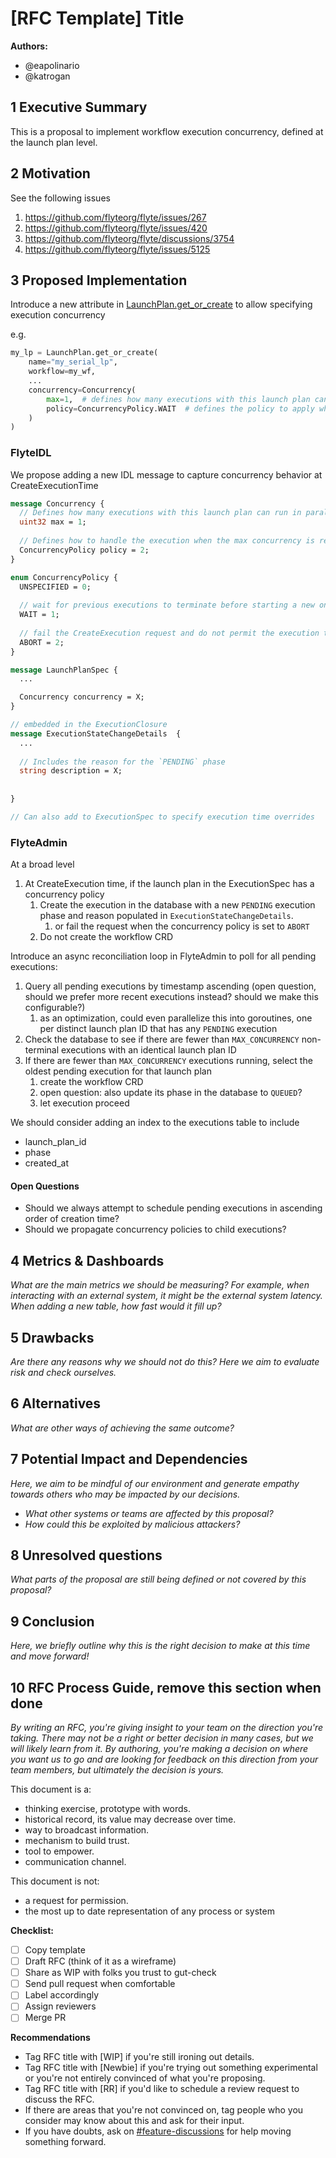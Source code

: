 # [RFC Template] Title

**Authors:**

- @eapolinario
- @katrogan

## 1 Executive Summary

This is a proposal to implement workflow execution concurrency, defined at the launch plan level.

## 2 Motivation

See the following issues
1. https://github.com/flyteorg/flyte/issues/267
2. https://github.com/flyteorg/flyte/issues/420
3. https://github.com/flyteorg/flyte/discussions/3754
4. https://github.com/flyteorg/flyte/issues/5125

## 3 Proposed Implementation

Introduce a new attribute in [LaunchPlan.get_or_create](https://github.com/flyteorg/flytekit/blob/bc2e000cc8d710ed3d135cdbf3cbf257c5da8100/flytekit/core/launch_plan.py#L195) to allow specifying execution concurrency

e.g.     
```python
my_lp = LaunchPlan.get_or_create(
    name="my_serial_lp",
    workflow=my_wf,
    ...
    concurrency=Concurrency(
        max=1,  # defines how many executions with this launch plan can run in parallel
        policy=ConcurrencyPolicy.WAIT  # defines the policy to apply when the max concurrency is reached
    )
)
```

### FlyteIDL
We propose adding a new IDL message to capture concurrency behavior at CreateExecutionTime

```protobuf
message Concurrency {
  // Defines how many executions with this launch plan can run in parallel
  uint32 max = 1;
  
  // Defines how to handle the execution when the max concurrency is reached.
  ConcurrencyPolicy policy = 2;
}

enum ConcurrencyPolicy {
  UNSPECIFIED = 0;
  
  // wait for previous executions to terminate before starting a new one
  WAIT = 1;
  
  // fail the CreateExecution request and do not permit the execution to start
  ABORT = 2;
}

message LaunchPlanSpec {
  ...

  Concurrency concurrency = X; 
}

// embedded in the ExecutionClosure
message ExecutionStateChangeDetails  {
  ...
  
  // Includes the reason for the `PENDING` phase
  string description = X;
  
  
}

// Can also add to ExecutionSpec to specify execution time overrides

```

### FlyteAdmin
At a broad level
1. At CreateExecution time, if the launch plan in the ExecutionSpec has a concurrency policy
   1. Create the execution in the database with a new `PENDING` execution phase and reason populated in `ExecutionStateChangeDetails`.
      1. or fail the request when the concurrency policy is set to `ABORT`
   1. Do not create the workflow CRD

Introduce an async reconciliation loop in FlyteAdmin to poll for all pending executions:
1. Query all pending executions by timestamp ascending (open question, should we prefer more recent executions instead? should we make this configurable?)
   1. as an optimization, could even parallelize this into goroutines, one per distinct launch plan ID that has any `PENDING` execution
2. Check the database to see if there are fewer than `MAX_CONCURRENCY` non-terminal executions with an identical launch plan ID
3. If there are fewer than `MAX_CONCURRENCY` executions running, select the oldest pending execution for that launch plan
   1. create the workflow CRD
   1. open question: also update its phase in the database to `QUEUED`?
   1. let execution proceed

We should consider adding an index to the executions table to include
- launch_plan_id
- phase
- created_at

#### Open Questions
- Should we always attempt to schedule pending executions in ascending order of creation time?
- Should we propagate concurrency policies to child executions?

## 4 Metrics & Dashboards

*What are the main metrics we should be measuring? For example, when interacting with an external system, it might be the external system latency. When adding a new table, how fast would it fill up?*

## 5 Drawbacks

*Are there any reasons why we should not do this? Here we aim to evaluate risk and check ourselves.*

## 6 Alternatives

*What are other ways of achieving the same outcome?*

## 7 Potential Impact and Dependencies

*Here, we aim to be mindful of our environment and generate empathy towards others who may be impacted by our decisions.*

- *What other systems or teams are affected by this proposal?*
- *How could this be exploited by malicious attackers?*

## 8 Unresolved questions

*What parts of the proposal are still being defined or not covered by this proposal?*

## 9 Conclusion

*Here, we briefly outline why this is the right decision to make at this time and move forward!*

## 10 RFC Process Guide, remove this section when done

*By writing an RFC, you're giving insight to your team on the direction you're taking. There may not be a right or better decision in many cases, but we will likely learn from it. By authoring, you're making a decision on where you want us to go and are looking for feedback on this direction from your team members, but ultimately the decision is yours.*

This document is a:

- thinking exercise, prototype with words.
- historical record, its value may decrease over time.
- way to broadcast information.
- mechanism to build trust.
- tool to empower.
- communication channel.

This document is not:

- a request for permission.
- the most up to date representation of any process or system

**Checklist:**

- [ ]  Copy template
- [ ]  Draft RFC (think of it as a wireframe)
- [ ]  Share as WIP with folks you trust to gut-check
- [ ]  Send pull request when comfortable
- [ ]  Label accordingly
- [ ]  Assign reviewers
- [ ]  Merge PR

**Recommendations**

- Tag RFC title with [WIP] if you're still ironing out details.
- Tag RFC title with [Newbie] if you're trying out something experimental or you're not entirely convinced of what you're proposing.
- Tag RFC title with [RR] if you'd like to schedule a review request to discuss the RFC.
- If there are areas that you're not convinced on, tag people who you consider may know about this and ask for their input.
- If you have doubts, ask on [#feature-discussions](https://slack.com/app_redirect?channel=CPQ3ZFQ84&team=TN89P6GGK) for help moving something forward.
